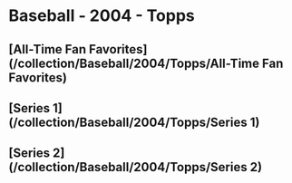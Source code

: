 # Baseball - 2004 - Topps
## [All-Time Fan Favorites](/collection/Baseball/2004/Topps/All-Time Fan Favorites)
## [Series 1](/collection/Baseball/2004/Topps/Series 1)
## [Series 2](/collection/Baseball/2004/Topps/Series 2)
